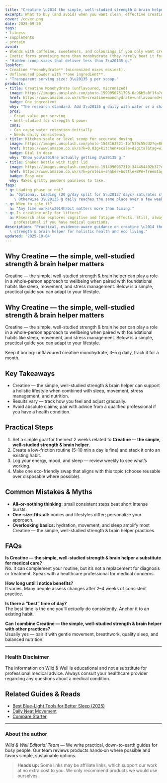```yaml
---
title: "Creatine \u2014 the simple, well-studied strength & brain helper"
excerpt: What to buy (and avoid) when you want clean, effective creatine.
cover: /cover.png
date: 2025-09-20
tags:
- fitness
- supplements
- protein
avoid:
- Blends with caffeine, sweeteners, and colourings if you only want creatine.
- Exotic forms promising more than monohydrate (they rarely beat it for value).
- "Hidden scoop sizes that deliver less than 3\u20135 g."
lookfor:
- Creatine **monohydrate** (micronized mixes easiest).
- Unflavoured powder with **one ingredient**.
- "Transparent serving size: 3\u20135 g per scoop."
products:
- title: Creatine Monohydrate (unflavoured, micronized)
  image: https://images.unsplash.com/photo-1599050751796-6a96b5a0f1fa?q=80&w=1200
  href: https://www.amazon.co.uk/s?k=creatine+monohydrate+unflavoured+micronized&tag=wildandwell0c-21
  badge: One ingredient
  why: "The research standard. Add 3\u20135 g daily with water or a shake."
  pros:
  - Great value per serving
  - Well-studied for strength & power
  cons:
  - Can cause water retention initially
  - Needs daily consistency
- title: Kitchen-scale or level scoop for accurate dosing
  image: https://images.unsplash.com/photo-1543163521-1bf539c55dd2?q=80&w=1200
  href: https://www.amazon.co.uk/s?k=0.01g+kitchen+scale+digital&tag=wildandwell0c-21
  badge: Dial in dose
  why: "Know you\u2019re actually getting 3\u20135 g."
- title: Shaker bottle with tight lid
  image: https://images.unsplash.com/photo-1514996937319-344454492b37?q=80&w=1200
  href: https://www.amazon.co.uk/s?k=protein+shaker+bottle+BPA+free&tag=wildandwell0c-21
  badge: Easy mix
  why: Makes gritty powders painless to take.
faqs:
- q: Loading phase or not?
  a: "Optional. Loading (20 g/day split for 5\u20137 days) saturates stores faster.\
    \ Otherwise 3\u20135 g daily reaches the same place over a few weeks."
- q: When to take it?
  a: "Any time works\u2014habit matters more than timing."
- q: Is creatine only for lifters?
  a: Research also explores cognitive and fatigue effects. Still, always talk to a
    professional if you have medical questions.
description: "Practical, evidence-aware guidance on creatine \u2014 the simple, well-studied\
  \ strength & brain helper for holistic health and eco living."
updated: '2025-10-04'
---
```


## Why Creatine — the simple, well-studied strength & brain helper matters
Creatine — the simple, well-studied strength & brain helper can play a role in a whole-person approach to wellbeing when paired with foundational habits like sleep, movement, and stress management. Below is a simple, practical guide you can adapt to your lifestyle.

## Why Creatine — the simple, well-studied strength & brain helper matters
Creatine — the simple, well-studied strength & brain helper can play a role in a whole-person approach to wellbeing when paired with foundational habits like sleep, movement, and stress management. Below is a simple, practical guide you can adapt to your lifestyle.

Keep it boring: unflavoured creatine monohydrate, 3–5 g daily, track it for a month.

## Key Takeaways
- Creatine — the simple, well-studied strength & brain helper can support a holistic lifestyle when combined with sleep, movement, stress management, and nutrition.
- Results vary — track how you feel and adjust gradually.
- Avoid absolute claims; pair with advice from a qualified professional if you have a health condition.


## Practical Steps
1. Set a simple goal for the next 2 weeks related to **Creatine — the simple, well-studied strength & brain helper**.
2. Create a low-friction routine (5–10 min a day is fine) and stack it onto an existing habit.
3. Log your energy, mood, and sleep — review weekly to see what’s working.
4. Make one eco-friendly swap that aligns with this topic (choose reusable over disposable where possible).


## Common Mistakes & Myths
- **All-or-nothing thinking:** small consistent steps beat short intense bursts.
- **One-size-fits-all:** bodies and lifestyles differ; personalize your approach.
- **Overlooking basics:** hydration, movement, and sleep amplify most Creatine — the simple, well-studied strength & brain helper practices.


## FAQs
**Is Creatine — the simple, well-studied strength & brain helper a substitute for medical care?**  
No. It can complement your routine, but it’s not a replacement for diagnosis or treatment. Speak with a healthcare professional for medical concerns.

**How long until I notice benefits?**  
It varies. Many people assess changes after 2–4 weeks of consistent practice.

**Is there a “best” time of day?**  
The best time is the one you’ll *actually* do consistently. Anchor it to an existing habit.

**Can I combine Creatine — the simple, well-studied strength & brain helper with other practices?**  
Usually yes — pair it with gentle movement, breathwork, quality sleep, and balanced nutrition.


---

### Health Disclaimer
The information on Wild & Well is educational and not a substitute for professional medical advice. Always consult your healthcare provider regarding any questions about a medical condition.


## Related Guides & Reads
- [Best Blue-Light Tools for Better Sleep (2025)](best-blue-light-tools.md)
- [Daily Neat Movement](daily-neat-movement.md)
- [Compare Starter](../templates/compare-starter.mdx)

---

### About the author
*Wild & Well Editorial Team* — We write practical, down-to-earth guides for busy people. Our team reviews products hands‑on where possible and favors simple, sustainable options.

> **Heads up:** Some links may be affiliate links, which support our work at no extra cost to you. We only recommend products we would use ourselves.
